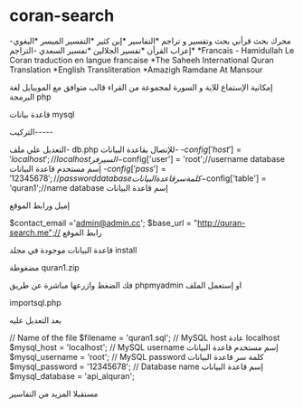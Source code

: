 # coran-search
-محرك بحث قرأني بحث وتفسير و تراجم
*التفاسير
*إبن كثير 
*التفسير الميسر 
*البغوي
*إعراب القرأن
*تفسير الجلالين
*تفسير السعدي
-التراجم
*Francais - Hamidullah Le Coran traduction en langue francaise
*The Saheeh International Quran Translation
*English Transliteration
*Amazigh Ramdane At Mansour

إمكانية الإستماع للاية و السورة لمجموعة من القراء
قالب متوافق مع الموبيايل
لغة البرمجة
php

قاعدة بيانات
mysql

التركيب-----

التعديل علي ملف- db.php
للإتصال بقاعدة البيانات-
-$config['host'] = 'localhost';//localhost  السيرفر
-$config['user'] = 'root';//username database إسم مستحدم قاعدة البيانات
-$config['pass'] = '12345678';//password database كلمة سر قاعدة البيانات
-$config['table'] = 'quran1';//name database  إسم قاعدة البيانات


إميل ورابط الموقع

$contact_email ='admin@admin.cc';
$base_url	= "http://quran-search.me";// رابط الموقع

قاعدة البيانات موجودة في مجلد install

مضغوطة
quran1.zip

فك الضغط وازرعها مباشرة عن طريق 
phpmyadmin
او إستعمل الملف


importsql.php

بعد التعديل عليه

// Name of the file
$filename = 'quran1.sql';
// MySQL host عادة  localhost
$mysql_host = 'localhost';
// MySQL username إسم مستخدم قاعدة البيانات
$mysql_username = 'root';
// MySQL password كلمة سر قاعدة البيانات
$mysql_password = '12345678';
// Database name إسم قاعدة البيانات
$mysql_database = 'api_alquran';

مستقبلا 
المزيد من التفاسير 


